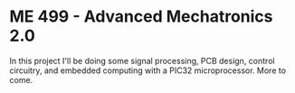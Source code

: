 # ME 499 - Advanced Mechatronics 2.0
In this project I'll be doing some signal processing, PCB design, control circuitry, and embedded computing with a PIC32 microprocessor. More to come.

